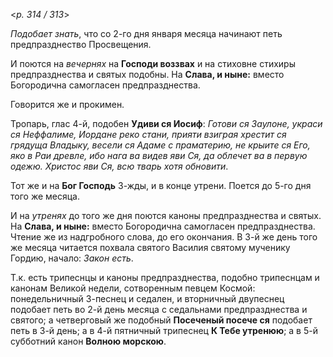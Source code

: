 
<*p. 314 /  313*>

*Подобает знать*, что со 2-го дня января месяца начинают петь предпразднество Просвещения. 

И поются на *вечернях* на **Господи воззвах** и на стиховне стихиры предпразднества и святых подобны. 
На **Слава, и ныне:** вместо Богородична самогласен предпразднества. 

Говорится же и прокимен. 

Тропарь, глас 4-й, подобен **Удиви ся Иосиф**: *Готови ся Заулоне, украси ся Неффалиме, Иордане реко 
стани, прияти взиграя хрестит ся грядуща Владыку, весели ся Адаме с праматерию, не крыите ся Его, яко 
в Раи древле, ибо нага ва видев яви Ся, да облечет ва в первую одежю. Христос яви Ся, всю тварь хотя 
обновити*. 

Тот же и на **Бог Господь** 3-жды, и в конце утрени. Поется до 5-го дня того же месяца. 

И на *утренях* до того же дня поются каноны предпразднества и святых. 
На **Слава, и ныне:** вместо Богородична самогласен предпразднества. 
Чтение же из надгробного слова, до его окончания. 
В 3-й же день того же месяца читается похвала святого Василия святому мученику Гордию, 
начало: *Закон есть*. 

Т.к. есть трипеснцы и каноны предпразднества, подобно трипеснцам и канонам Великой недели, сотворенным 
певцем Космой: понедельничный 3-песнец и седален, и вторничный двупеснец подобает петь во 2-й день 
месяца с седальнами предпразднества и святого; а четверговый же подобный **Посеченый посече ся** 
подобает петь в 3-й день; а в 4-й пятничный трипеснец **К Тебе утренюю**; а в 5-й субботний канон 
**Волною морскою**.
